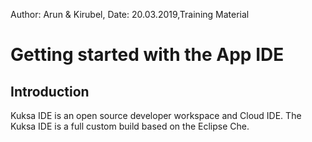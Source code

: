 Author: Arun & Kirubel, Date: 20.03.2019,Training Material
# Getting started with the App IDE
## Introduction 
Kuksa IDE is an open source developer workspace and Cloud IDE. The Kuksa IDE is a full custom build based on the Eclipse Che. 

